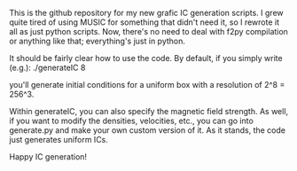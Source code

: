 This is the github repository for my new grafic IC generation scripts.
I grew quite tired of using MUSIC for something that didn't need it, 
so I rewrote it all as just python scripts. Now, there's no need to deal with
f2py compilation or anything like that; everything's just in python. 

It should be fairly clear how to use the code. By default, if you simply write (e.g.):
./generateIC 8

you'll generate initial conditions for a uniform box with a resolution of 2^8 = 256^3. 

Within generateIC, you can also specify the magnetic field strength. As well, if you want to modify the densities, velocities, etc.,
you can go into generate.py and make your own custom version of it. As it stands, the code just generates uniform ICs. 

Happy IC generation!
